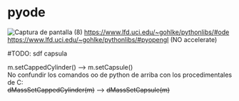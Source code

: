 # pyode
![Captura de pantalla (8)](https://user-images.githubusercontent.com/20667923/201416467-0c7a5609-db3f-4f9a-a64f-a75820289226.png)
https://www.lfd.uci.edu/~gohlke/pythonlibs/#ode<br>
https://www.lfd.uci.edu/~gohlke/pythonlibs/#pyopengl (NO accelerate)

#TODO:
sdf capsula

m.setCappedCylinder() --> m.setCapsule()<br>
No confundir los comandos oo de python de arriba con los procedimentales de C:<br>
<del>dMassSetCappedCylinder(m)</del> --> <del>dMassSetCapsule(m)</del>
